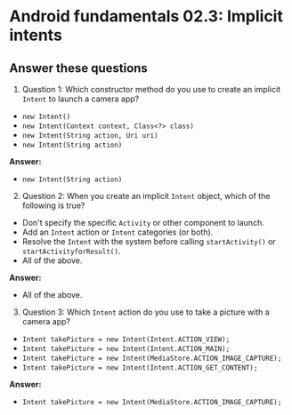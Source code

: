 Android fundamentals 02.3: Implicit intents
=======

Answer these questions
-----------

1. Question 1: Which constructor method do you use to create an implicit `Intent` to launch a camera app?


* `new Intent()`
* `new Intent(Context context, Class<?> class)`
* `new Intent(String action, Uri uri)`
* `new Intent(String action)`


**Answer:**
* `new Intent(String action)`


2. Question 2: When you create an implicit `Intent` object, which of the following is true?


* Don't specify the specific `Activity` or other component to launch.
* Add an `Intent` action or `Intent` categories (or both).
* Resolve the `Intent` with the system before calling `startActivity()` or `startActivityforResult()`.
* All of the above.


**Answer:**
* All of the above.


3. Question 3: Which `Intent` action do you use to take a picture with a camera app?


* `Intent takePicture = new Intent(Intent.ACTION_VIEW);`
* `Intent takePicture = new Intent(Intent.ACTION_MAIN);`
* `Intent takePicture = new Intent(MediaStore.ACTION_IMAGE_CAPTURE);`
* `Intent takePicture = new Intent(Intent.ACTION_GET_CONTENT);`


**Answer:**
* `Intent takePicture = new Intent(MediaStore.ACTION_IMAGE_CAPTURE);`
